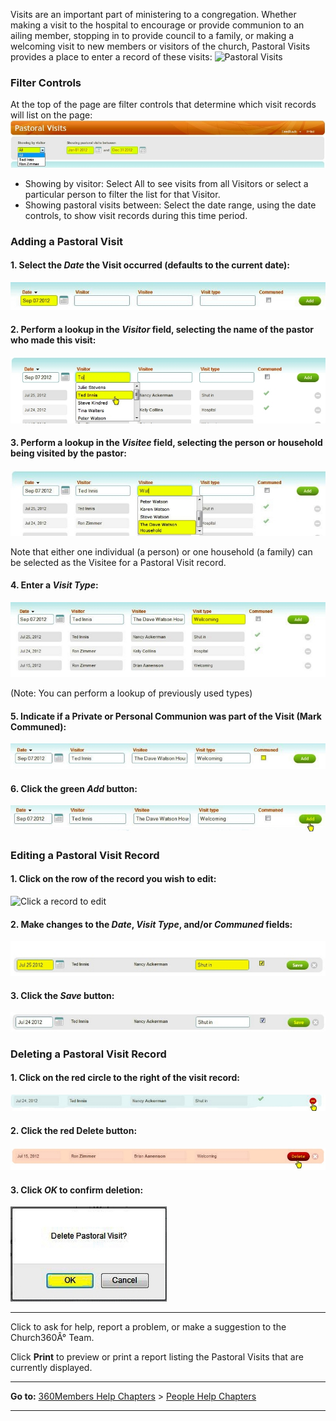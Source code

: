 Visits are an important part of ministering to a congregation. Whether
making a visit to the hospital to encourage or provide communion to an
ailing member, stopping in to provide council to a family, or making a
welcoming visit to new members or visitors of the church, Pastoral
Visits provides a place to enter a record of these visits: ![Pastoral
Visits](Pastoral_Visits_01.JPG "Pastoral Visits")

### Filter Controls

At the top of the page are filter controls that determine which visit
records will list on the page:
![Filters](Pastoral_Visits_02.JPG "Filters")

-   Showing by visitor: Select All to see visits from all Visitors or
    select a particular person to filter the list for that Visitor.
-   Showing pastoral visits between: Select the date range, using the
    date controls, to show visit records during this time period.

### Adding a Pastoral Visit

#### 1. Select the *Date* the Visit occurred (defaults to the current date):

![Enter Date](Pastoral_Visits_03.JPG "Enter Date")

#### 2. Perform a lookup in the *Visitor* field, selecting the name of the pastor who made this visit:

![Lookup Visitor](Pastoral_Visits_04.JPG "Lookup Visitor")

#### 3. Perform a lookup in the *Visitee* field, selecting the person or household being visited by the pastor:

![Lookup Visitor](Pastoral_Visits_05.JPG "Lookup Visitor")

Note that either one individual (a person) or one household (a family)
can be selected as the Visitee for a Pastoral Visit record.

#### 4. Enter a *Visit Type*:

![Visit type](Pastoral_Visits_06.JPG "Visit type")

(Note: You can perform a lookup of previously used types)

#### 5. Indicate if a Private or Personal Communion was part of the Visit (Mark Communed):

![Mark as Communed](Pastoral_Visits_07.JPG "Mark as Communed")

#### 6. Click the green *Add* button:

![Click Add](Pastoral_Visits_08.JPG "Click Add")

### Editing a Pastoral Visit Record

#### 1. Click on the row of the record you wish to edit:

![Click a record to
edit](Pastoral_Visits_09.JPG "Click a record to edit")

#### 2. Make changes to the *Date*, *Visit Type*, and/or *Communed* fields:

![Edit Fields](Pastoral_Visits_10.JPG "Edit Fields")

#### 3. Click the *Save* button:

![Click Save](Pastoral_Visits_11.JPG "Click Save")

### Deleting a Pastoral Visit Record

#### 1. Click on the red circle to the right of the visit record:

![Click Save](Pastoral_Visits_12.JPG "Click Save")

#### 2. Click the red Delete button:

![Click Delete](Pastoral_Visits_13.JPG "Click Delete")

#### 3. Click *OK* to confirm deletion:

![Click OK](Pastoral_Visits_14.JPG "Click OK")

* * * * *

Click **<Feedback>** to ask for help, report a problem, or make a
suggestion to the Church360Â° Team.

Click **Print** to preview or print a report listing the Pastoral Visits
that are currently displayed.

* * * * *

**Go to:** [360Members Help Chapters](Main%20Page) \> [People Help
Chapters](People)

* * * * *
